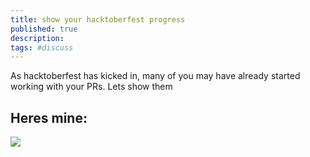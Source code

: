 ```yaml
---
title: show your hacktoberfest progress
published: true
description: 
tags: #discuss
---
```


As hacktoberfest has kicked in, many of you may have already started working with your PRs. Lets show them

## Heres mine:

![](https://i.imgur.com/EEAiI9f.png)

